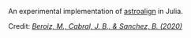 An experimental implementation of [astroalign](https://github.com/quatrope/astroalign) in Julia.

Credit: [_Beroiz, M., Cabral, J. B., & Sanchez, B. (2020)_](https://ui.adsabs.harvard.edu/abs/2020A%26C....3200384B/abstract)
